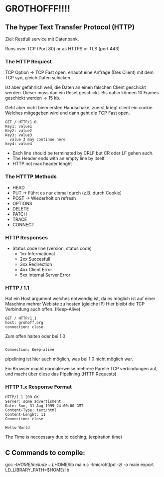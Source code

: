 # GROTHOFFF!!!! 

## The hyper Text Transfer Protocol (HTTP)

Ziel: Restfull service mit Datenbank. 

Runs over TCP (Port 80) or as HTTPS or TLS (port 443)

### The HTTP Request

TCP Option -> TCP Fast open, erlaubt eine Anfrage (Des Client) mit dem TCP syn, gleich Daten schicken.

Ist aber gefährlich weil, die Daten an einen falschen Client geschickt werden. Dieser muss dan ein Reset geschickt.
Bis dahin können 10 Frames geschickt werden -> 15 kb.

Geht aber nicht biem ersten Handschake, zuerst kriegt client ein cookie Welches mitgegeben wird und dann geht die TCP Fast open.

```
GET / HTTP/1.0
Key1: value1
Key2: value2
Key3: value3
  value 3 may continue here
key4: value4

```

- Each line should be terminated by CRLF but CR oder LF gehen auch. 
- The Header ends with an empty line by itself. 
- HTTP not max header lenght

### The HTTTP Methods

- HEAD
- PUT -> Führt es nur einmal durch (z.B. durch Cookie)
- POST -> Wiederholt on refresh
- OPTIONS
- DELETE
- PATCH
- TRACE
- CONNECT

### HTTP Responses

- Status code line (version, status code)
  - 1xx Informational
  - 2xx Succesfull
  - 3xx Redirection
  - 4xx Client Error
  - 5xx Internal Server Error

### HTTP / 1.1

Hat ein Host argument welches notwendig ist, da es möglich ist auf einer Maschine mehrer Webiste zu hosten (gleiche IP)
Hier bleibt die TCP Verbindung auch offen. (Keep-Alive)
```
GET / HTTP/1.1
host: grohoff.org
connection: close
```

Zum offen halten oder bei 1.0 
```

Connection: Keep-alive
```

pipelining ist hier auch möglich, was bei 1.0 nicht möglich war.

Ein Browser macht normalerweise mehrere Parelle TCP verbindungen auf, und macht über diese das Pipelining (HTTP Requests)

### HTTP 1.x Response Format

```
HTTP/1.1 200 OK
Server: some advertisment
Date: Sun, 31 Aug 1999 24:00:00 GMT
Content-Type: text/html
Content-Lenght: 11
Connection: close

Hello World
```

The Time is neccessary due to caching, (expiration time)

## C Commands to compile:

gcc -I$HOME/include -L$HOME/lib main.c -lmicrohttpd -zl -o main
export LD_LIBRARY_PATH=$HOME/lib
